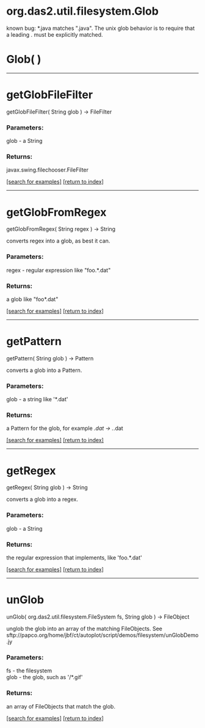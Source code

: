 # org.das2.util.filesystem.Glob

known bug: *.java matches ".java". The unix glob behavior is to
 require that a leading . must be explicitly matched.

# Glob( )


***
<a name="getGlobFileFilter"></a>
# getGlobFileFilter
getGlobFileFilter( String glob ) &rarr; FileFilter



### Parameters:
glob - a String

### Returns:
javax.swing.filechooser.FileFilter


<a href="https://github.com/autoplot/dev/search?q=getGlobFileFilter&unscoped_q=getGlobFileFilter">[search for examples]</a>
<a href="https://github.com/autoplot/documentation/blob/master/javadoc/index-all.md">[return to index]</a>

***
<a name="getGlobFromRegex"></a>
# getGlobFromRegex
getGlobFromRegex( String regex ) &rarr; String

converts regex into a glob, as best it can.

### Parameters:
regex - regular expression like "foo.\*\.dat"

### Returns:
a glob like "foo*.dat"

<a href="https://github.com/autoplot/dev/search?q=getGlobFromRegex&unscoped_q=getGlobFromRegex">[search for examples]</a>
<a href="https://github.com/autoplot/documentation/blob/master/javadoc/index-all.md">[return to index]</a>

***
<a name="getPattern"></a>
# getPattern
getPattern( String glob ) &rarr; Pattern

converts a glob into a Pattern.

### Parameters:
glob - a string like '*.dat'

### Returns:
a Pattern for the glob, for example *.dat -> .*\.dat

<a href="https://github.com/autoplot/dev/search?q=getPattern&unscoped_q=getPattern">[search for examples]</a>
<a href="https://github.com/autoplot/documentation/blob/master/javadoc/index-all.md">[return to index]</a>

***
<a name="getRegex"></a>
# getRegex
getRegex( String glob ) &rarr; String

converts a glob into a regex.

### Parameters:
glob - a String

### Returns:
the regular expression that implements, like 'foo.*\.dat'

<a href="https://github.com/autoplot/dev/search?q=getRegex&unscoped_q=getRegex">[search for examples]</a>
<a href="https://github.com/autoplot/documentation/blob/master/javadoc/index-all.md">[return to index]</a>

***
<a name="unGlob"></a>
# unGlob
unGlob( org.das2.util.filesystem.FileSystem fs, String glob ) &rarr; FileObject

unglob the glob into an array of the matching FileObjects.
 See sftp://papco.org/home/jbf/ct/autoplot/script/demos/filesystem/unGlobDemo.jy

### Parameters:
fs - the filesystem
<br>glob - the glob, such as '/*.gif'

### Returns:
an array of FileObjects that match the glob.

<a href="https://github.com/autoplot/dev/search?q=unGlob&unscoped_q=unGlob">[search for examples]</a>
<a href="https://github.com/autoplot/documentation/blob/master/javadoc/index-all.md">[return to index]</a>

